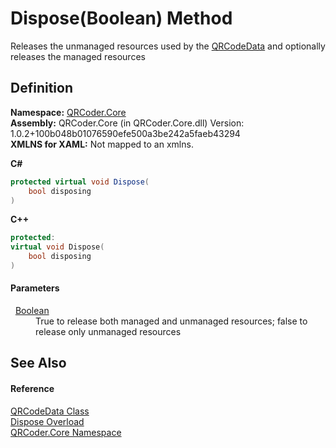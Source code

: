 # Dispose(Boolean) Method


Releases the unmanaged resources used by the <a href="T_QRCoder_Core_QRCodeData.md">QRCodeData</a> and optionally releases the managed resources



## Definition
**Namespace:** <a href="N_QRCoder_Core.md">QRCoder.Core</a>  
**Assembly:** QRCoder.Core (in QRCoder.Core.dll) Version: 1.0.2+100b048b01076590efe500a3be242a5faeb43294  
**XMLNS for XAML:** Not mapped to an xmlns.

**C#**
``` C#
protected virtual void Dispose(
	bool disposing
)
```
**C++**
``` C++
protected:
virtual void Dispose(
	bool disposing
)
```



#### Parameters
<dl><dt>  <a href="https://learn.microsoft.com/dotnet/api/system.boolean" target="_blank" rel="noopener noreferrer">Boolean</a></dt><dd>True to release both managed and unmanaged resources; false to release only unmanaged resources</dd></dl>

## See Also


#### Reference
<a href="T_QRCoder_Core_QRCodeData.md">QRCodeData Class</a>  
<a href="Overload_QRCoder_Core_QRCodeData_Dispose.md">Dispose Overload</a>  
<a href="N_QRCoder_Core.md">QRCoder.Core Namespace</a>  
